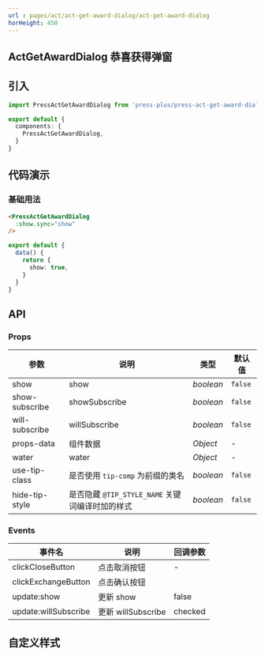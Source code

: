 ```yaml
---
url : pages/act/act-get-award-dialog/act-get-award-dialog
horHeight: 450
---
```


## ActGetAwardDialog 恭喜获得弹窗


## 引入

```ts
import PressActGetAwardDialog from 'press-plus/press-act-get-award-dialog/press-act-get-award-dialog';

export default {
  components: {
    PressActGetAwardDialog,
  }
}
```

## 代码演示

### 基础用法

```html
<PressActGetAwardDialog
  :show.sync="show"
/>
```

```ts
export default {
  data() {
    return {
      show: true,
    }
  }
}
```

## API

### Props


| 参数           | 说明                                            | 类型      | 默认值  |
| -------------- | ----------------------------------------------- | --------- | ------- |
| show           | show                                            | _boolean_ | `false` |
| show-subscribe | showSubscribe                                   | _boolean_ | `false` |
| will-subscribe | willSubscribe                                   | _boolean_ | `false` |
| props-data     | 组件数据                                        | _Object_  | -       |
| water          | water                                           | _Object_  | -       |
| use-tip-class  | 是否使用 `tip-comp` 为前缀的类名                | _boolean_ | `false` |
| hide-tip-style | 是否隐藏 `@TIP_STYLE_NAME` 关键词编译时加的样式 | _boolean_ | `false` |

### Events

| 事件名               | 说明               | 回调参数 |
| -------------------- | ------------------ | -------- |
| clickCloseButton     | 点击取消按钮       | -        |
| clickExchangeButton  | 点击确认按钮       |          |
| update:show          | 更新 show          | false    |
| update:willSubscribe | 更新 willSubscribe | checked  |

## 自定义样式

<custom-style />

